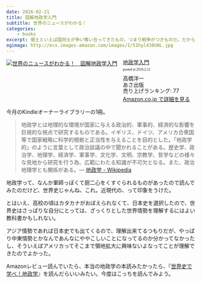 ```yaml
---
date: 2016-02-21
title: 図解地政学入門
subtitle: 世界のニュースがわかる！
categories: 
    - books
excerpt: 領土といえば国同士が争い奪い合ってきたもの、つまり戦争がつきものだ。だから、地政学とは戦争の歴史を学ぶこと、といえる。そして、近代以降は「陸」から「海」へとその覇権争いの舞台が移された―らしいよ
ogimage: http://ecx.images-amazon.com/images/I/51hyl438UHL.jpg
---
```



<div class="azlink-box"><div class="azlink-image" style="float:left"><a href="http://www.amazon.co.jp/exec/obidos/ASIN/B0190QX93E/warikiru-22/" name="azlinklink" target="_blank"><img src="http://ecx.images-amazon.com/images/I/51hyl438UHL._SL160_.jpg" alt="世界のニュースがわかる！　図解地政学入門" style="border:none" /></a></div><div class="azlink-info" style="float:left;margin-left:15px;line-height:120%"><div class="azlink-name" style="margin-bottom:10px;line-height:120%"><a href="http://www.amazon.co.jp/exec/obidos/ASIN/B0190QX93E/warikiru-22/" name="azlinklink" target="_blank">地政学入門</a><div class="azlink-powered-date" style="font-size:7pt;margin-top:5px;font-family:verdana;line-height:120%">posted at 2016.2.21</div></div><div class="azlink-detail">高橋洋一<br />あさ出版<br />売り上げランキング: 77<br /></div><div class="azlink-link" style="margin-top:5px"><a href="http://www.amazon.co.jp/exec/obidos/ASIN/B0190QX93E/warikiru-22/" target="_blank">Amazon.co.jp で詳細を見る</a></div></div><div class="azlink-footer" style="clear:left"></div></div>

今月のKindleオーナーライブラリーの1冊。

> 地政学とは地理的な環境が国家に与える政治的、軍事的、経済的な影響を巨視的な視点で研究するものである。イギリス、ドイツ、アメリカ合衆国等で国家戦略に科学的根拠と正当性を与えることを目的とした。「地政学的」のように言葉として政治談議の中で聞かれることがある。歴史学、政治学、地理学、経済学、軍事学、文化学、文明、宗教学、哲学などの様々な見地から研究を行う為、広範にわたる知識が不可欠となる。また、政治地理学とも関係がある。― [地政学 - Wikipedia](https://ja.wikipedia.org/wiki/%E5%9C%B0%E6%94%BF%E5%AD%A6)

地政学って、なんか軍師っぽくて厨二心をくすぐられるものがあったので読んでみたのだけど、世界史じゃんね、これ。近現代の、って印象をうけた。

とはいえ、高校の頃はカタカナがおぼえられなくて、日本史を選択したので、世界史はさっぱりな自分にとっては、ざっくりとした世界情勢を理解するにはよい教科書かもしれない。

アジア情勢であれば日本史でも出てくるので、理解出来てるつもりだが、やっぱり中東情勢とかなんであんなにややこしいことになってるのか分かってなかったし、そういえばアメリカってそこまで領地拡大に興味ないよなってことが理解できたのでよかった。

Amazonレビュー読んでいたら、本当の地政学の本読みたかったら、『[世界史で学べ！地政学](http://www.amazon.co.jp/dp/B0146AVDFK/?tag=warikiru-22)』を読んだらいいみたい。今度はこっちを読んでみよう。
